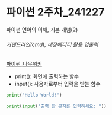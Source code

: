 # 파이썬 2주차_241227
파이썬 언어의 이해, 기본 개념(2)

###### 커맨드라인(cmd), 내장에디터 활용 입출력

[파이썬_나무위키](https://namu.wiki/w/Python)

- print(): 화면에 출력하는 함수
- input(): 사용자로부터 입력을 받는 함수
  
```python
print("Hello World!")
    
print(input("출력 할 문자를 입력하세요: "))
```
